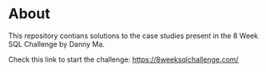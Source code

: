 
# About

This repository contians solutions to the case studies present in the 8 Week SQL Challenge by Danny Ma.

Check this link to start the challenge: https://8weeksqlchallenge.com/

